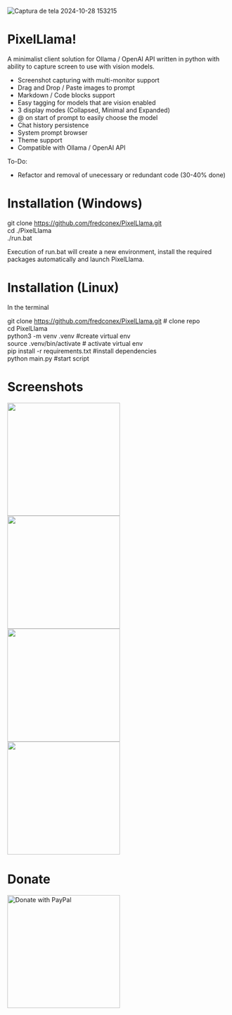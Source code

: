 ![Captura de tela 2024-10-28 153215](https://github.com/user-attachments/assets/f65f7c1d-95ad-4f6c-a003-753c613515d7)

# PixelLlama!  

A minimalist client solution for Ollama / OpenAI API written in python with ability to capture screen to use with vision models.
- Screenshot capturing with multi-monitor support
- Drag and Drop / Paste images to prompt
- Markdown / Code blocks support
- Easy tagging for models that are vision enabled
- 3 display modes (Collapsed, Minimal and Expanded)
- @ on start of prompt to easily choose the model
- Chat history persistence
- System prompt browser
- Theme support
- Compatible with Ollama / OpenAI API

To-Do:
- Refactor and removal of unecessary or redundant code (30-40% done)

# Installation (Windows)
git clone https://github.com/fredconex/PixelLlama.git  
cd ./PixelLlama  
./run.bat  

Execution of run.bat will create a new environment, install the required packages automatically and launch PixelLlama.

# Installation (Linux)
In the terminal

git clone https://github.com/fredconex/PixelLlama.git # clone repo  
cd PixelLlama  
python3 -m venv .venv #create virtual env  
source .venv/bin/activate # activate virtual env   
pip install -r requirements.txt #install dependencies  
python main.py #start script



# Screenshots
<img width=256px src="https://github.com/user-attachments/assets/ed94da05-c29f-4dd6-b2e7-f141d9eece7d"/>
<img width=256px src="https://github.com/user-attachments/assets/f11eb11b-6f75-4598-9925-82b95a6450eb"/>
<img width=256px src="https://github.com/user-attachments/assets/d0c1845a-f811-4726-873a-151426b5ab8c"/>
<img width=256px src="https://github.com/user-attachments/assets/613427c7-c10e-4af0-bbbd-75fdc01672a2"/>

# Donate
<a href="https://www.paypal.com/donate/?hosted_button_id=24CJHH95X3AQS"><img width=256px src="https://raw.githubusercontent.com/stefan-niedermann/paypal-donate-button/master/paypal-donate-button.png" alt="Donate with PayPal" /></a>
